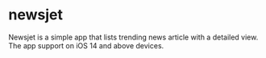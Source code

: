 # newsjet
Newsjet is a simple app that lists trending news article with a detailed view.
The app support on iOS 14 and above devices.
